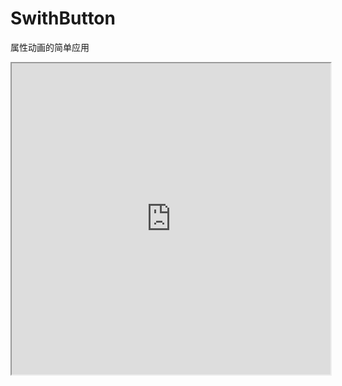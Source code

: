 # SwithButton
属性动画的简单应用
<iframe height=498 width=510 src="https://github.com/biter1024/SwithButton/blob/master/img/v.mp4">